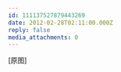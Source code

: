 ```yaml
---
id: 111137527879443269
date: 2012-02-28T02:11:00.000Z
reply: false
media_attachments: 0
---
```


[原图] ​​​​

